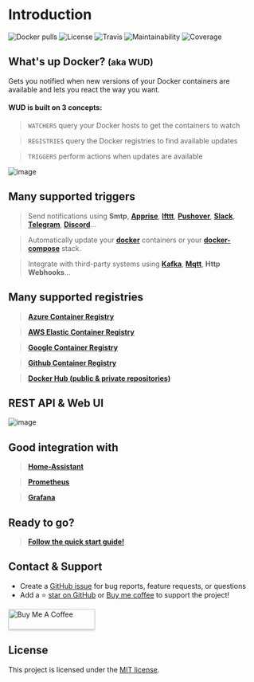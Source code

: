 # Introduction

![Docker pulls](https://img.shields.io/docker/pulls/fmartinou/whats-up-docker)
![License](https://img.shields.io/github/license/fmartinou/whats-up-docker)
![Travis](https://img.shields.io/travis/fmartinou/whats-up-docker/master)
![Maintainability](https://img.shields.io/codeclimate/maintainability/fmartinou/whats-up-docker)
![Coverage](https://img.shields.io/codeclimate/coverage/fmartinou/whats-up-docker)

## What's up Docker? <small>(aka **WUD**)</small>
Gets you notified when new versions of your Docker containers are available and lets you react the way you want.

#### WUD is built on 3 concepts:

> `WATCHERS` query your Docker hosts to get the containers to watch

> `REGISTRIES` query the Docker registries to find available updates

> `TRIGGERS` perform actions when updates are available

![image](wud_arch.png)

## Many supported triggers
> Send notifications using **Smtp**, [**Apprise**](https://github.com/caronc/apprise-api), [**Ifttt**](https://ifttt.com), [**Pushover**](https://pushover.net), [**Slack**](https://slack.com), [**Telegram**](https://telegram.org/), [**Discord**](https://discord.com/)...

> Automatically update your [**docker**](https://www.docker.com) containers or your [**docker-compose**](https://docs.docker.com/compose) stack.

> Integrate with third-party systems using [**Kafka**](https://kafka.apache.org), [**Mqtt**](https://mqtt.org), **Http Webhooks**...

## Many supported registries
> [**Azure Container Registry**](https://azure.microsoft.com/services/container-registry)

> [**AWS Elastic Container Registry**](https://aws.amazon.com/ecr)

> [**Google Container Registry**](https://cloud.google.com/container-registry)

> [**Github Container Registry**](https://docs.github.com/en/packages/working-with-a-github-packages-registry/working-with-the-docker-registry)

> [**Docker Hub (public & private repositories)**](http://hub.docker.com)

## REST API & Web UI
![image](../ui/ui.png)

## Good integration with
> [**Home-Assistant**](https://www.home-assistant.io/)

> [**Prometheus**](https://prometheus.io/)

> [**Grafana**](https://grafana.com/)

## Ready to go?
> [**Follow the quick start guide!**](quickstart/)


## Contact & Support
- Create a [GitHub issue](https://github.com/fmartinou/whats-up-docker/issues) for bug reports, feature requests, or questions
- Add a ⭐️ [star on GitHub](https://github.com/fmartinou/whats-up-docker) or [Buy me coffee](https://www.buymeacoffee.com/61rUNMm)&nbsp;to support the project!

<a href="https://www.buymeacoffee.com/61rUNMm" target="_blank"><img src="https://www.buymeacoffee.com/assets/img/custom_images/orange_img.png" alt="Buy Me A Coffee" style="height: 41px !important;width: 174px !important;box-shadow: 0px 3px 2px 0px rgba(190, 190, 190, 0.5) !important;-webkit-box-shadow: 0px 3px 2px 0px rgba(190, 190, 190, 0.5) !important;" ></a>

## License
This project is licensed under the [MIT license](https://github.com/fmartinou/whats-up-docker/blob/master/LICENSE).
